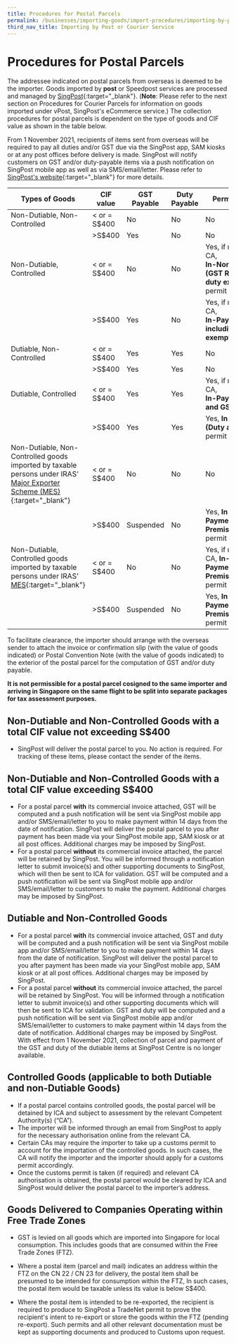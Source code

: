 ```yaml
---
title: Procedures for Postal Parcels
permalink: /businesses/importing-goods/import-procedures/importing-by-post-or-courier-service/procedures-for-pp
third_nav_title: Importing by Post or Courier Service 
---
```


# Procedures for Postal Parcels

The addressee indicated on postal parcels from overseas is deemed to be the importer. Goods imported by **post** or Speedpost services are processed and managed by [SingPost](http://www.singpost.com/){:target="_blank"}. (**Note**: Please refer to the next section on Procedures for Courier Parcels for information on goods imported under vPost, SingPost's eCommerce service.) The collection procedures for postal parcels is dependent on the type of goods and CIF value as shown in the table below.

From 1 November 2021, recipients of items sent from overseas will be required to pay all duties and/or GST due via the SingPost app, SAM kiosks or at any post offices before delivery is made. SingPost will notify customers on GST and/or duty-payable items via a push notification on SingPost mobile app as well as via SMS/email/letter. Please refer to [SingPost's website](http://www.singpost.com/){:target="_blank"} for more details.

| **Types of Goods** | **CIF value** | **GST Payable** | **Duty Payable** | **Permit Required** |
|---|---|---|---|---|
| Non-Dutiable, Non-Controlled |< or = S$400 | No |No |No |
|  | >S$400 | Yes |No |No |
| Non-Dutiable, Controlled | < or = S$400 | No | No | Yes, if required by CA, <br> **In-Non-Payment (GST Relief) and/or duty exemption)** permit |
|  | >S$400 | Yes | No | Yes, if required by CA, <br> **In-Payment (GST including Duty exemption)** permit
| Dutiable, Non-Controlled | < or = S$400 | Yes | Yes | No |
|  | >S$400 | Yes | Yes | No |
| Dutiable, Controlled | < or = S$400 | Yes | Yes | Yes, if required by CA, <br> **In-Payment (Duty and GST)** permit |
|  | >S$400 | Yes | Yes | Yes, **In-Payment (Duty and GST)** permit |
| Non-Dutiable, Non-Controlled goods imported by taxable persons under IRAS' [Major Exporter Scheme (MES)](https://www.iras.gov.sg/irashome/Schemes/GST/Major-Exporter-Scheme--MES-/){:target="_blank"} | < or = S$400 | No | No | No |
|  | >S$400 | Suspended | No | Yes, **In-Non-Payment (Approved Premises/Schemes)** permit |
| Non-Dutiable, Controlled goods imported by taxable persons under IRAS' [MES](https://www.iras.gov.sg/irashome/Schemes/GST/Major-Exporter-Scheme--MES-/){:target="_blank"}| < or = S$400  | No | No | Yes, if required by CA, **In-Non-Payment (**Approved Premises/Schemes**)** permit|
|  | >S$400 | Suspended | No | Yes, **In-Non-Payment (Approved Premises/Schemes)** permit | 

To facilitate clearance, the importer should arrange with the overseas sender to attach the invoice or confirmation slip (with the value of goods indicated) or Postal Convention Note (with the value of goods indicated) to the exterior of the postal parcel for the computation of GST and/or duty payable.

**It is not permissible for a postal parcel cosigned to the same importer and arriving in Singapore on the same flight to be split into separate packages for tax assessment purposes.**

## Non-Dutiable and Non-Controlled Goods with a total CIF value not exceeding S$400

-   SingPost will deliver the postal parcel to you. No action is required. For tracking of these items, please contact the sender of the items.

## Non-Dutiable and Non-Controlled Goods with a total CIF value exceeding S$400

-   For a postal parcel **with** its commercial invoice attached, GST will be computed and a push notification will be sent via SingPost mobile app and/or SMS/email/letter to you to make payment within 14 days from the date of notification. SingPost will deliver the postal parcel to you after payment has been made via your SingPost mobile app, SAM kiosk or at all post offices. Additional charges may be imposed by SingPost.
-   For a postal parcel **without** its commercial invoice attached, the parcel will be retained by SingPost. You will be informed through a notification letter to submit invoice(s) and other supporting documents to SingPost, which will then be sent to ICA for validation. GST will be computed and a push notification will be sent via SingPost mobile app and/or SMS/email/letter to customers to make the payment. Additional charges may be imposed by SingPost. 

## Dutiable and Non-Controlled Goods

-   For a postal parcel **with** its commercial invoice attached, GST and duty will be computed and a push notification will be sent via SingPost mobile app and/or SMS/email/letter to you to make payment within 14 days from the date of notification. SingPost will deliver the postal parcel to you after payment has been made via your SingPost mobile app, SAM kiosk or at all post offices. Additional charges may be imposed by SingPost.
-   For a postal parcel **without** its commercial invoice attached, the parcel will be retained by SingPost. You will be informed through a notification letter to submit invoice(s) and other supporting documents which will then be sent to ICA for validation. GST and duty will be computed and a push notification will be sent via SingPost mobile app and/or SMS/email/letter to customers to make payment within 14 days from the date of notification. Additional charges may be imposed by SingPost. With effect from 1 November 2021, collection of parcel and payment of the GST and duty of the dutiable items at SingPost Centre is no longer available.

## Controlled Goods (applicable to both Dutiable and non-Dutiable Goods)

-   If a postal parcel contains controlled goods, the postal parcel will be detained by ICA and subject to assessment by the relevant Competent Authority(s) (“CA”). 
-   The importer will be informed through an email from SingPost to apply for the necessary authorisation online from the relevant CA. 
-   Certain CAs may require the importer to take up a customs permit to account for the importation of the controlled goods. In such cases, the CA will notify the importer and the importer should apply for a customs permit accordingly.
-   Once the customs permit is taken (if required) and relevant CA authorisation is obtained, the postal parcel would be cleared by ICA and SingPost would deliver the postal parcel to the importer’s address.

## Goods Delivered to Companies Operating within Free Trade Zones

-   GST is levied on all goods which are imported into Singapore for local consumption. This includes goods that are consumed within the Free Trade Zones (FTZ).

-   Where a postal item (parcel and mail) indicates an address within the FTZ on the CN 22 / CN 23 for delivery, the postal item shall be presumed to be intended for consumption within the FTZ, In such cases, the postal item would be taxable unless its value is below S$400.

-   Where the postal item is intended to be re-exported, the recipient is required to produce to SingPost a TradeNet permit to prove the recipient's intent to re-export or store the goods within the FTZ (pending re-export). Such permits and all other relevant documentation must be kept as supporting documents and produced to Customs upon request.

